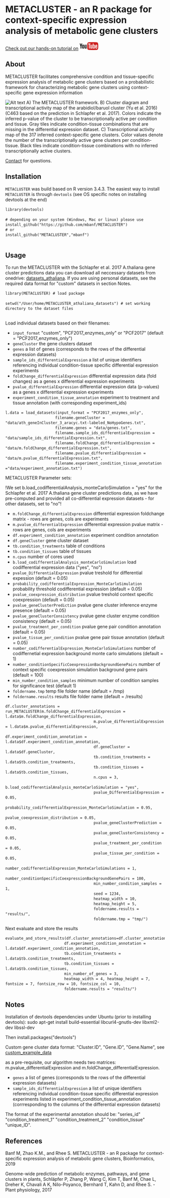  # METACLUSTER - an R package for context-specific expression analysis of metabolic gene clusters
 
 
  [Check out our hands-on tutorial on](https://www.youtube.com/channel/UCCGoY53fTAKnAYJg7XEAIGg?view_as=subscriber)  <a href="https://www.youtube.com/channel/UCCGoY53fTAKnAYJg7XEAIGg?view_as=subscriber"><img src="youtube.png" height="25"/></a>
 
 ## About 
 
 METACLUSTER facilitates comprehensive condition and tissue-specific expression analysis of metabolic gene clusters based on a probabilistic framework for characterizing metabolic gene clusters using context-specific gene expression information
 
  ![Alt text](/figure1.jpg?raw=true "functionality map")
 A) The METACLUSTER framework. B) Cluster diagram and transcriptional activity map of the arabidiol/baruol cluster (Yu et al. 2016) (C463 based on the prediction in Schlapfer et al. 2017). Colors indicate the inferred p-value of the cluster to be transcriptionally active per condition and tissue. Gray tiles indicate condition-tissue combinations that are missing in the differential expression dataset. C) Transcriptional activity map of the 317 inferred context-specific gene clusters. Color values denote the number of the transcriptionally active gene clusters per condition-tissue. Black tiles indicate condition-tissue combinations with no inferred transcriptionally active clusters.
 
 
 
 [Contact](mailto:michael@educatedguess.ai) for questions.
 
 ## Installation
 
 `METACLUSTER` was build based on R version 3.4.3. The easiest way to install `METACLUSTER` is through `devtools` (see OS specific notes on installing devtools at the end)
 
 ```
 library(devtools)
 
 # depending on your system (Windows, Mac or linux) please use
 install_github("https://github.com/mbanf/METACLUSTER")
 # or
 install_github("METACLUSTER","mbanf")
 
 
 ```
 
 ## Usage
 
 To run the METACLUSTER with the Schlapfer et al. 2017 A.thaliana gene cluster predictions data you can download all neccessary datasets from onedrive: [datasets_athaliana](https://1drv.ms/u/s!Avm82Xhe9EZj4wRY7ZpGrZI-zvM9). If you are using personal datasets, see the required data format for "custom" datasets in section Notes.
 
 ```
 library(METACLUSTER) # load package
 
 setwd("/User/home/METACLUSTER_athaliana_datasets") # set working directory to the dataset files
 
 
 ```
 
 Load individual datasets based on their filenames:
 
 * `input_format` "custom", "PCF2017_enzymes_only" or "PCF2017" (default = "PCF2017_enzymes_only")
 * `geneCluster` the gene clusters dataset
 * `genes` a list of genes (corresponds to the rows of the differential expression datasets)
 * `sample_ids_differentialExpression` a list of unique identifiers referencing individual condition-tissue specific differential expression experiments 
 * `foldChange_differentialExpression` differential expression data (fold changes) as a genes x differential expression experiments 
 * `pvalue_differentialExpression`  differential expression data (p-values) as a genes x differential expression experiments 
 * `experiment_condition_tissue_annotation` experiment to treatment and tissue annotation (with corresponding experiment_ids)
 
 ```
l.data = load_datasets(input_format = "PCF2017_enzymes_only",
                       filename.geneCluster = "data/ath_geneInCluster_3_aracyc.txt-labeled_NoHypoGenes.txt",
                       filename.genes = "data/genes.txt",
                       filename.sample_ids_differentialExpression = "data/sample_ids_differentialExpression.txt",
                       filename.foldChange_differentialExpression = "data/m.foldChange_differentialExpression.txt",
                       filename.pvalue_differentialExpression =	"data/m.pvalue_differentialExpression.txt",
                       filename.experiment_condition_tissue_annotation ="data/experiment_annotation.txt")
 ```
 
 METACLUSTER Parameter sets:
 
 !We set b.load_codifferentialAnalysis_monteCarloSimulation = "yes" for the Schlapfer et al. 2017 A.thaliana gene cluster predictions data, as we have pre-computed and provided all co-differential expression datasets - for other datasets, set to "no"!
 
 
 * `m.foldChange_differentialExpression` differential expression foldchange matrix - rows are genes, cols are experiments
 * `m.pvalue_differentialExpression` differential expression pvalue matrix - rows are genes, cols are experiments
 * `df.experiment_condition_annotation` experiment condition annotation
 * `df.geneCluster` gene cluster dataset
 * `tb.condition_treatments` table of conditions
 * `tb.condition_tissues` table of tissues
 * `n.cpus` number of cores used
 * `b.load_codifferentialAnalysis_monteCarloSimulation` load codifferential expression data ("yes", "no")
 * `pvalue_DifferentialExpression` pvalue treshold for differential expession (default = 0.05)
 * `probability_codifferentialExpression_MonteCarloSimulation` probability threshold codifferential expression (default = 0.05)
 * `pvalue_coexpression_distribution` pvalue treshold context specific coexpression (default = 0.05)
 * `pvalue_geneClusterPrediction` pvalue gene cluster inference enzyme presence (default = 0.05)
* `pvalue_geneClusterConsistency` pvalue gene cluster enzyme condition consistency (default = 0.05)
* `pvalue_treatment_per_condition` pvalue gene pair condition annotation (default = 0.05)
* `pvalue_tissue_per_condition` pvalue gene pair tissue annotation (default = 0.05)
* `number_codifferentialExpression_MonteCarloSimulations` number of codiffernetial expression background monte carlo simulations (default = 1)
* `number_conditionSpecificCoexpressionBackgroundGenePairs` number of context specific coexpression simulation background gene pairs (default = 100)
 * `min_number_condition_samples` minimum number of condition samples for significance test (default 1)
 * `foldername.tmp` temp file folder name (default = /tmp)
 * `foldername.results` results file folder name (default = /results)
 
 ```
df.cluster_annotations = run_METACLUSTER(m.foldChange_differentialExpression = l.data$m.foldChange_differentialExpression,
                                        m.pvalue_differentialExpression = l.data$m.pvalue_differentialExpression,
                                        df.experiment_condition_annotation = l.data$df.experiment_condition_annotation,
                                        df.geneCluster = l.data$df.geneCluster,
                                        tb.condition_treatments = l.data$tb.condition_treatments,
                                        tb.condition_tissues = l.data$tb.condition_tissues,
                                        n.cpus = 3,
                                        b.load_codifferentialAnalysis_monteCarloSimulation = "yes",
                                        pvalue_DifferentialExpression = 0.05,
                                        probability_codifferentialExpression_MonteCarloSimulation = 0.95,
                                        pvalue_coexpression_distribution = 0.05,
                                        pvalue_geneClusterPrediction = 0.05,
                                        pvalue_geneClusterConsistency = 0.05,
                                        pvalue_treatment_per_condition = 0.05,
                                        pvalue_tissue_per_condition = 0.05,
                                        number_codifferentialExpression_MonteCarloSimulations = 1,
                                        number_conditionSpecificCoexpressionBackgroundGenePairs = 100,
                                        min_number_condition_samples = 1,
                                        seed = 1234,
                                        heatmap_width = 10,
                                        heatmap_height = 5,
                                        foldername.results = "results/",
                                        foldername.tmp = "tmp/")
 ```
 
 Next evaluate and store the results
 ```
evaluate_and_store_results(df.cluster_annotations=df.cluster_annotations,
                           df.experiment_condition_annotation = l.data$df.experiment_condition_annotation,
                           tb.condition_treatments = l.data$tb.condition_treatments,
                           tb.condition_tissues = l.data$tb.condition_tissues,
                           min_number_of_genes = 3,
                           heatmap_width = 4, heatmap_height = 7, fontsize = 7, fontsize_row = 10, fontsize_col = 10,
                           foldername.results = "results/")

 ```
 
 ## Notes
 
 Installation of devtools dependencies under Ubuntu (prior to installing devtools):
 sudo apt-get install build-essential libcurl4-gnutls-dev libxml2-dev libssl-dev
 
 Then install.packages("devtools")
 
 Custom gene cluster data format:  "Cluster.ID", "Gene.ID", "Gene.Name", see [custom_example_data](https://1drv.ms/t/s!Avm82Xhe9EZj4wVPMoWIubwiA9uI)

 as a pre-requisite, our algorithm needs two matrices: m.pvalue_differentialExpression and m.foldChange_differentialExpression.
 
 * `genes` a list of genes (corresponds to the rows of the differential expression datasets)
 * `sample_ids_differentialExpression` a list of unique identifiers referencing individual condition-tissue specific differential expression experiments listed in experiment_condition_tissue_annotation (corrresponding to the columns of the differential expression datasets)
 
The format of the experimental annotation should be: "series_id"	"condition_treatment_1"	"condition_treatment_2"	"condition_tissue"	"unique_ID".


## References

Banf M, Zhao K.M., and Rhee S.  METACLUSTER - an R package for context-specific expression analysis of metabolic gene clusters,  Bioinformatics, 2019
 
Genome-wide prediction of metabolic enzymes, pathways, and gene clusters in plants, 
Schläpfer P, Zhang P, Wang C, Kim T, Banf M, Chae L, Dreher K, Chavali A K, Nilo-Poyanco, Bernhard T, Kahn D, and Rhee S.  - Plant physiology, 2017
                   

